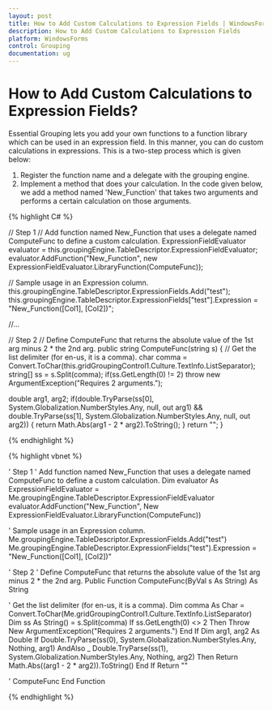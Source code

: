 ```yaml
---
layout: post
title: How to Add Custom Calculations to Expression Fields | WindowsForms | Syncfusion
description: How to Add Custom Calculations to Expression Fields
platform: WindowsForms
control: Grouping
documentation: ug
---
```

# How to Add Custom Calculations to Expression Fields?

Essential Grouping lets you add your own functions to a function library which can be used in an expression field. In this manner, you can do custom calculations in expressions. This is a two-step process which is given below:
1. Register the function name and a delegate with the grouping engine.
2. Implement a method that does your calculation.
   In the code given below, we add a method named 'New_Function' that takes two arguments and performs a certain calculation on those arguments.

{% highlight C# %}
 
// Step 1
// Add function named New_Function that uses a delegate named ComputeFunc to define a custom calculation.
ExpressionFieldEvaluator evaluator = this.groupingEngine.TableDescriptor.ExpressionFieldEvaluator;
evaluator.AddFunction("New_Function", new ExpressionFieldEvaluator.LibraryFunction(ComputeFunc));
 
// Sample usage in an Expression column.
this.groupingEngine.TableDescriptor.ExpressionFields.Add("test");
this.groupingEngine.TableDescriptor.ExpressionFields["test"].Expression = "New_Function([Col1], [Col2])";
 
//...
 
// Step 2
// Define ComputeFunc that returns the absolute value of the 1st arg minus 2 * the 2nd arg.
public string ComputeFunc(string s)
{
// Get the list delimiter (for en-us, it is a comma).
char comma = Convert.ToChar(this.gridGroupingControl1.Culture.TextInfo.ListSeparator);
string[] ss = s.Split(comma);
if(ss.GetLength(0) != 2)
throw new ArgumentException("Requires 2 arguments.");
 
double arg1, arg2;
if(double.TryParse(ss[0], System.Globalization.NumberStyles.Any, null, out arg1)
&& double.TryParse(ss[1], System.Globalization.NumberStyles.Any, null, out arg2))
{
return Math.Abs(arg1 - 2 * arg2).ToString();
}
return "";
}
 
{% endhighlight %}

{% highlight vbnet %}
 
' Step 1
' Add function named New_Function that uses a delegate named ComputeFunc to define a custom calculation.
Dim evaluator As ExpressionFieldEvaluator = Me.groupingEngine.TableDescriptor.ExpressionFieldEvaluator
evaluator.AddFunction("New_Function", New ExpressionFieldEvaluator.LibraryFunction(ComputeFunc))
 
' Sample usage in an Expression column.
Me.groupingEngine.TableDescriptor.ExpressionFields.Add("test")
Me.groupingEngine.TableDescriptor.ExpressionFields("test").Expression = "New_Function([Col1], [Col2])"
 
' Step 2
' Define ComputeFunc that returns the absolute value of the 1st arg minus 2 * the 2nd arg.
Public Function ComputeFunc(ByVal s As String) As String
 
' Get the list delimiter (for en-us, it is a comma).
Dim comma As Char = Convert.ToChar(Me.gridGroupingControl1.Culture.TextInfo.ListSeparator)
Dim ss As String() = s.Split(comma)
If ss.GetLength(0) <> 2 Then
Throw New ArgumentException("Requires 2 arguments.")
End If
Dim arg1, arg2 As Double
If Double.TryParse(ss(0), System.Globalization.NumberStyles.Any, Nothing, arg1) AndAlso _
Double.TryParse(ss(1), System.Globalization.NumberStyles.Any, Nothing, arg2) Then
Return Math.Abs((arg1 - 2 * arg2)).ToString()
End If
Return ""
 
' ComputeFunc
End Function  

{% endhighlight %}